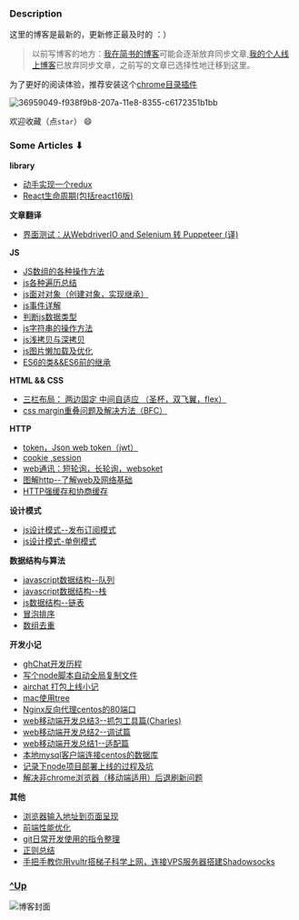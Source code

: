 
### Description

这里的博客是最新的，更新修正最及时的 ：）

> 以前写博客的地方：[我在简书的博客](https://www.jianshu.com/u/64d96b36bbc5)可能会逐渐放弃同步文章,[我的个人线上博客](https://aermin.github.io/)已放弃同步文章，之前写的文章已选择性地迁移到这里。


为了更好的阅读体验，推荐安装这个[chrome目录插件](https://chrome.google.com/webstore/detail/smart-toc/lifgeihcfpkmmlfjbailfpfhbahhibba)

![36959049-f938f9b8-207a-11e8-8355-c6172351b1bb](https://user-images.githubusercontent.com/24861316/36959109-451245c4-207b-11e8-8e0b-57a7b6edf70e.png)


欢迎收藏（点`star`） 😄 

 
###  Some Articles ⬇︎

<b>library</b>

- [动手实现一个redux](https://github.com/aermin/blog/issues/48)
- [React生命周期(包括react16版) ](https://github.com/aermin/blog/issues/55)

<b>文章翻译</b>

- [界面测试：从WebdriverIO and Selenium 转 Puppeteer (译)](https://github.com/aermin/blog/issues/49)

<b>JS</b>

- [JS数组的各种操作方法](https://github.com/aermin/blog/issues/14)
- [js各种遍历总结](https://github.com/aermin/blog/issues/13)
- [js面对对象（创建对象，实现继承）](https://github.com/aermin/blog/issues/31)
- [js事件详解](https://github.com/aermin/blog/issues/30)
- [判断js数据类型 ](https://github.com/aermin/blog/issues/25)
- [js字符串的操作方法](https://github.com/aermin/blog/issues/12)
- [js浅拷贝与深拷贝](https://github.com/aermin/blog/issues/18)
- [js图片懒加载及优化](https://github.com/aermin/blog/issues/4)
- [ES6的类&&ES6前的继承](https://github.com/aermin/blog/issues/46)

<b>HTML && CSS</b>

- [三栏布局： 两边固定 中间自适应 （圣杯，双飞翼，flex）](https://github.com/aermin/blog/issues/29)
- [css margin重叠问题及解决方法（BFC） ](https://github.com/aermin/blog/issues/40)

<b>HTTP</b>

- [token，Json web token（jwt）](https://github.com/aermin/blog/issues/24)
- [cookie ,session ](https://github.com/aermin/blog/issues/23)
- [web通讯：短轮询，长轮询，websoket](https://github.com/aermin/blog/issues/33)
- [图解http--了解web及网络基础](https://github.com/aermin/blog/issues/17)
- [HTTP强缓存和协商缓存](https://github.com/aermin/blog/issues/32)

<b>设计模式</b>

- [js设计模式--发布订阅模式](https://github.com/aermin/blog/issues/34)
- [js设计模式-单例模式](https://github.com/aermin/blog/issues/26)

<b>数据结构与算法</b>

- [javascript数据结构--队列](https://github.com/aermin/blog/issues/16)
- [javascript数据结构--栈](https://github.com/aermin/blog/issues/15)
- [js数据结构--链表 ](https://github.com/aermin/blog/issues/36)
- [冒泡排序](https://github.com/aermin/blog/issues/20)
- [数组去重](https://github.com/aermin/blog/issues/19)

<b>开发小记</b>

- [ghChat开发历程 ](https://github.com/aermin/blog/issues/60)
- [写个node脚本自动全局复制文件](https://github.com/aermin/blog/issues/57)
- [airchat 打包上线小记 ](https://github.com/aermin/blog/issues/28)
- [mac使用tree](https://github.com/aermin/blog/issues/21)
- [Nginx反向代理centos的80端口](https://github.com/aermin/blog/issues/11)
- [web移动端开发总结3--抓包工具篇(Charles)](https://github.com/aermin/blog/issues/10)
- [web移动端开发总结2--调试篇](https://github.com/aermin/blog/issues/9)
- [web移动端开发总结1--适配篇](https://github.com/aermin/blog/issues/8)
- [本地mysql客户端连接centos的数据库](https://github.com/aermin/blog/issues/7)
- [记录下node项目部署上线的过程及坑](https://github.com/aermin/blog/issues/6)
- [解决非chrome浏览器（移动端适用）后退刷新问题](https://github.com/aermin/blog/issues/2)

<b>其他</b>

- [浏览器输入地址到页面呈现](https://github.com/aermin/blog/issues/37)
- [前端性能优化](https://github.com/aermin/blog/issues/38)
- [git日常开发使用的指令整理](https://github.com/aermin/blog/issues/47)
- [正则总结](https://github.com/aermin/blog/issues/35) 
- [手把手教你用vultr搭梯子科学上网，连接VPS服务器搭建Shadowsocks](https://github.com/aermin/blog/issues/56)

### [^Up](#description)


![博客封面](https://github.com/aermin/blog/blob/master/image/23211103_1373530984051.jpg?raw=true)


